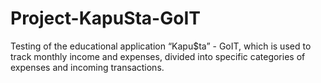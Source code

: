 # Project-KapuSta-GoIT
Testing of the educational application “Kapu$ta” - GoIT, which is used to track monthly income and expenses, divided into specific categories of expenses and incoming transactions.
